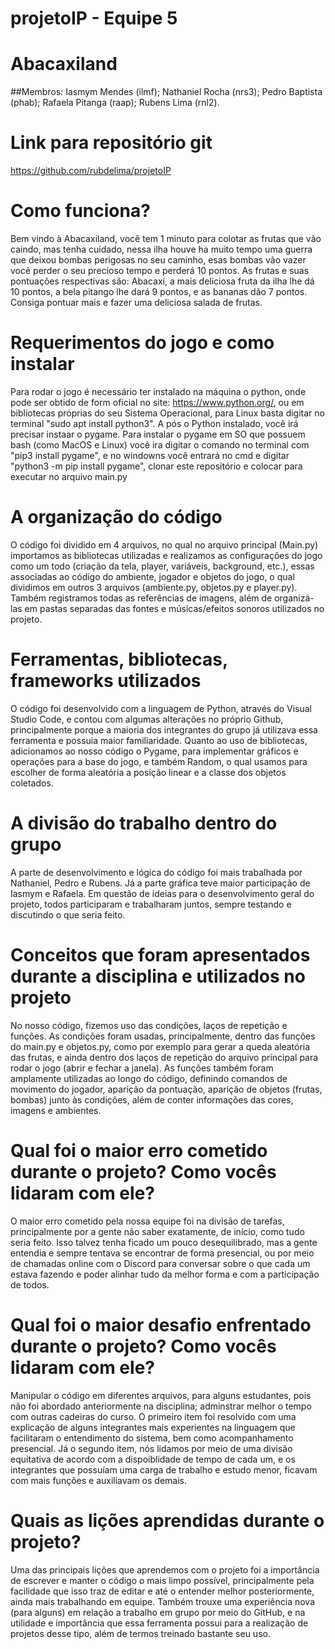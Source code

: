 # projetoIP - Equipe 5

# Abacaxiland

##Membros:
Iasmym Mendes (ilmf);
Nathaniel Rocha (nrs3);
Pedro Baptista (phab);
Rafaela Pitanga (raap);
Rubens Lima (rnl2).

# Link para repositório git

https://github.com/rubdelima/projetoIP


# Como funciona?

Bem vindo à Abacaxiland, você tem 1 minuto para colotar as frutas que vão caindo, mas tenha cuidado, nessa ilha houve ha muito tempo uma guerra que deixou bombas perigosas no seu caminho, esas bombas vão vazer você perder o seu precioso tempo e perderá 10 pontos. As frutas e suas pontuações respectivas são: Abacaxi, a mais deliciosa fruta da ilha lhe dá 10 pontos, a bela pitango lhe dará 9 pontos, e as bananas dão 7 pontos. Consiga pontuar mais e fazer uma deliciosa salada de frutas.

# Requerimentos do jogo e como instalar

Para rodar o jogo é necessário ter instalado na máquina o python, onde pode ser obtido de form oficial no site: https://www.python.org/, ou em bibliotecas próprias do seu Sistema Operacional, para Linux basta digitar no terminal "sudo apt install python3". A pós o Python instalado, você irá precisar instaar o pygame. Para instalar o pygame em SO que possuem bash (como MacOS e Linux) você ira digitar o comando no terminal com "pip3 install pygame", e no windowns você entrará no cmd e digitar "python3 -m pip install pygame", clonar este repositório e colocar para executar no arquivo main.py

# A organização do código

O código foi dividido em 4 arquivos, no qual no arquivo principal (Main.py) importamos as bibliotecas utilizadas e realizamos as configurações do jogo como um todo (criação da tela, player, variáveis, background, etc.), essas associadas ao código do ambiente, jogador e objetos do jogo, o qual dividimos em outros 3 arquivos (ambiente.py, objetos.py e player.py). Também registramos todas as referências de imagens, além de organizá-las em pastas separadas das fontes e músicas/efeitos sonoros utilizados no projeto.

# Ferramentas, bibliotecas, frameworks utilizados

O código foi desenvolvido com a linguagem de Python, através do Visual Studio Code, e contou com algumas alterações no próprio Github, principalmente porque a maioria dos integrantes do grupo já utilizava essa ferramenta e possuia maior familiaridade. 
Quanto ao uso de bibliotecas, adicionamos ao nosso código o Pygame, para implementar gráficos e operações para a base do jogo, e também Random, o qual usamos para escolher de forma aleatória a posição linear e a classe dos objetos coletados.

# A divisão do trabalho dentro do grupo

A parte de desenvolvimento e lógica do código foi mais trabalhada por Nathaniel, Pedro e Rubens. Já a parte gráfica teve maior participação de Iasmym e Rafaela. Em questão de ideias para o desenvolvimento geral do projeto, todos participaram e trabalharam juntos, sempre testando e discutindo o que seria feito.

# Conceitos que foram apresentados durante a disciplina e utilizados no projeto

No nosso código, fizemos uso das condições, laços de repetição e funções.
As condições foram usadas, principalmente, dentro das funções do main.py e objetos.py, como por exemplo para gerar a queda aleatória das frutas, e ainda dentro dos laços de repetição do arquivo principal para rodar o jogo (abrir e fechar a janela).
As funções também foram amplamente utilizadas ao longo do código, definindo comandos de movimento do jogador, aparição da pontuação, aparição de objetos (frutas, bombas) junto às condições, além de conter informações das cores, imagens e ambientes.


# Qual foi o maior erro cometido durante o projeto? Como vocês lidaram com ele?

O maior erro cometido pela nossa equipe foi na divisão de tarefas, principalmente por a gente não saber exatamente, de início, como tudo seria feito. Isso talvez tenha ficado um pouco desequilibrado, mas a gente entendia e sempre tentava se encontrar de forma presencial, ou por meio de chamadas online com o Discord para conversar sobre o que cada um estava fazendo e poder alinhar tudo da melhor forma e com a participação de todos.

# Qual foi o maior desafio enfrentado durante o projeto? Como vocês lidaram com ele?

Manipular o código em diferentes arquivos, para alguns estudantes, pois não foi abordado anteriormente na disciplina; adminstrar melhor o tempo com outras cadeiras do curso. O primeiro item foi resolvido com uma explicação de alguns integrantes mais experientes na linguagem que facilitaram o entendimento do sistema, bem como acompanhamento presencial. Já o segundo item, nós lidamos por meio de uma divisão equitativa de acordo com a dispoiblidade de tempo de cada um, e os integrantes que possuíam uma carga de trabalho e estudo menor, ficavam com mais funções e auxiliavam os demais.

# Quais as lições aprendidas durante o projeto?

Uma das principais lições que aprendemos com o projeto foi a importância de escrever e manter o código o mais limpo possível, principalmente pela facilidade que isso traz de editar e até o entender melhor posteriormente, ainda mais trabalhando em equipe. Também trouxe uma experiência nova (para alguns) em relação a trabalho em grupo por meio do GitHub, e na utilidade e importância que essa ferramenta possui para a realização de projetos desse tipo, além de termos treinado bastante seu uso.
